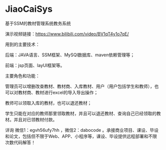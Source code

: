 # JiaoCaiSys
基于SSM的教材管理系统教务系统

演示视频链接：https://www.bilibili.com/video/BV1qT4y1o7qE/

用到的主要技术：

后端：JAVA语言、SSM框架、MySQl数据库、maven依赖管理等；

前端：jsp页面、layUI框架等。

主要角色和功能：

管理员可以增删改查教材、教材商、入库教材、用户（用户包括学生和教师），也可以对教材商、教材进行excel的导入导出操作；

教师可以领取入库的教材，也可以退还教材；

学生只能在对应的教师那里领取教材，并且可以退还教材、查询自己已经领取的教材。并且对已领教材付款。

详询 微信1：egvh56ufy7hh ，微信2：dabocode  。承接商业项目、课设、毕设和论文，包括但不限于Web、APP、小程序等，课设、毕设提供远程部署和不限次数代码解答！
